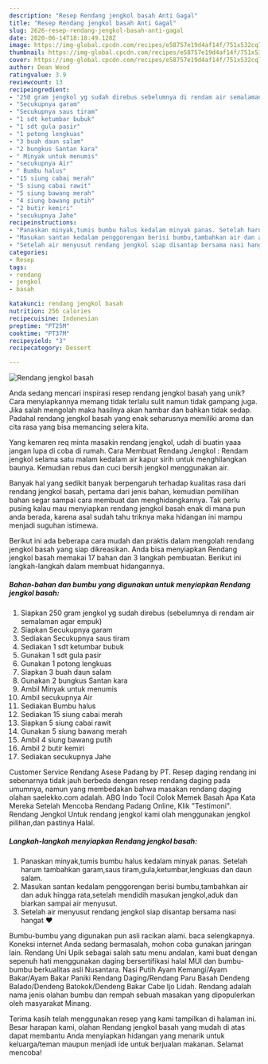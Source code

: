 ```yaml
---
description: "Resep Rendang jengkol basah Anti Gagal"
title: "Resep Rendang jengkol basah Anti Gagal"
slug: 2626-resep-rendang-jengkol-basah-anti-gagal
date: 2020-06-14T18:18:49.128Z
image: https://img-global.cpcdn.com/recipes/e58757e19d4af14f/751x532cq70/rendang-jengkol-basah-foto-resep-utama.jpg
thumbnail: https://img-global.cpcdn.com/recipes/e58757e19d4af14f/751x532cq70/rendang-jengkol-basah-foto-resep-utama.jpg
cover: https://img-global.cpcdn.com/recipes/e58757e19d4af14f/751x532cq70/rendang-jengkol-basah-foto-resep-utama.jpg
author: Dean Wood
ratingvalue: 3.9
reviewcount: 13
recipeingredient:
- "250 gram jengkol yg sudah direbus sebelumnya di rendam air semalaman agar empuk"
- "Secukupnya garam"
- "Secukupnya saus tiram"
- "1 sdt ketumbar bubuk"
- "1 sdt gula pasir"
- "1 potong lengkuas"
- "3 buah daun salam"
- "2 bungkus Santan kara"
- " Minyak untuk menumis"
- "secukupnya Air"
- " Bumbu halus"
- "15 siung cabai merah"
- "5 siung cabai rawit"
- "5 siung bawang merah"
- "4 siung bawang putih"
- "2 butir kemiri"
- "secukupnya Jahe"
recipeinstructions:
- "Panaskan minyak,tumis bumbu halus kedalam minyak panas. Setelah harum tambahkan garam,saus tiram,gula,ketumbar,lengkuas dan daun salam."
- "Masukan santan kedalam penggorengan berisi bumbu,tambahkan air dan aduk hingga rata,setelah mendidih masukan jengkol,aduk dan biarkan sampai air menyusut."
- "Setelah air menyusut rendang jengkol siap disantap bersama nasi hangat ❤️"
categories:
- Resep
tags:
- rendang
- jengkol
- basah

katakunci: rendang jengkol basah 
nutrition: 256 calories
recipecuisine: Indonesian
preptime: "PT25M"
cooktime: "PT37M"
recipeyield: "3"
recipecategory: Dessert

---
```



![Rendang jengkol basah](https://img-global.cpcdn.com/recipes/e58757e19d4af14f/751x532cq70/rendang-jengkol-basah-foto-resep-utama.jpg)

Anda sedang mencari inspirasi resep rendang jengkol basah yang unik? Cara menyiapkannya memang tidak terlalu sulit namun tidak gampang juga. Jika salah mengolah maka hasilnya akan hambar dan bahkan tidak sedap. Padahal rendang jengkol basah yang enak seharusnya memiliki aroma dan cita rasa yang bisa memancing selera kita.

Yang kemaren req minta masakin rendang jengkol, udah di buatin yaaa jangan lupa di coba di rumah. Cara Membuat Rendang Jengkol : Rendam jengkol selama satu malam kedalam air kapur sirih untuk menghilangkan baunya. Kemudian rebus dan cuci bersih jengkol menggunakan air.

Banyak hal yang sedikit banyak berpengaruh terhadap kualitas rasa dari rendang jengkol basah, pertama dari jenis bahan, kemudian pemilihan bahan segar sampai cara membuat dan menghidangkannya. Tak perlu pusing kalau mau menyiapkan rendang jengkol basah enak di mana pun anda berada, karena asal sudah tahu triknya maka hidangan ini mampu menjadi suguhan istimewa.


Berikut ini ada beberapa cara mudah dan praktis dalam mengolah rendang jengkol basah yang siap dikreasikan. Anda bisa menyiapkan Rendang jengkol basah memakai 17 bahan dan 3 langkah pembuatan. Berikut ini langkah-langkah dalam membuat hidangannya.

<!--inarticleads1-->

##### Bahan-bahan dan bumbu yang digunakan untuk menyiapkan Rendang jengkol basah:

1. Siapkan 250 gram jengkol yg sudah direbus (sebelumnya di rendam air semalaman agar empuk)
1. Siapkan Secukupnya garam
1. Sediakan Secukupnya saus tiram
1. Sediakan 1 sdt ketumbar bubuk
1. Gunakan 1 sdt gula pasir
1. Gunakan 1 potong lengkuas
1. Siapkan 3 buah daun salam
1. Gunakan 2 bungkus Santan kara
1. Ambil  Minyak untuk menumis
1. Ambil secukupnya Air
1. Sediakan  Bumbu halus
1. Sediakan 15 siung cabai merah
1. Siapkan 5 siung cabai rawit
1. Gunakan 5 siung bawang merah
1. Ambil 4 siung bawang putih
1. Ambil 2 butir kemiri
1. Sediakan secukupnya Jahe


Customer Service Rendang Asese Padang by PT. Resep daging rendang ini sebenarnya tidak jauh berbeda dengan resep rendang daging pada umumnya, namun yang membedakan bahwa masakan rendang daging olahan saelekko.com adalah. ABG Indo Tocil Colok Memek Basah  Apa Kata Mereka Setelah Mencoba Rendang Padang Online, Klik &#34;Testimoni&#34;. Rendang Jengkol Untuk rendang jengkol kami olah menggunakan jengkol pilihan,dan pastinya Halal. 

<!--inarticleads2-->

##### Langkah-langkah menyiapkan Rendang jengkol basah:

1. Panaskan minyak,tumis bumbu halus kedalam minyak panas. Setelah harum tambahkan garam,saus tiram,gula,ketumbar,lengkuas dan daun salam.
1. Masukan santan kedalam penggorengan berisi bumbu,tambahkan air dan aduk hingga rata,setelah mendidih masukan jengkol,aduk dan biarkan sampai air menyusut.
1. Setelah air menyusut rendang jengkol siap disantap bersama nasi hangat ❤️


Bumbu-bumbu yang digunakan pun asli racikan alami. baca selengkapnya. Koneksi internet Anda sedang bermasalah, mohon coba gunakan jaringan lain. Rendang Uni Upik sebagai salah satu menu andalan, kami buat dengan sepenuh hati menggunakan daging bersertifikasi halal MUI dan bumbu-bumbu berkualitas asli Nusantara. Nasi Putih Ayam Kemangi/Ayam Bakar/Ayam Bakar Paniki Rendang Daging/Rendang Paru Basah Dendeng Balado/Dendeng Batokok/Dendeng Bakar Cabe Ijo Lidah. Rendang adalah nama jenis olahan bumbu dan rempah sebuah masakan yang dipopulerkan oleh masyarakat Minang. 

Terima kasih telah menggunakan resep yang kami tampilkan di halaman ini. Besar harapan kami, olahan Rendang jengkol basah yang mudah di atas dapat membantu Anda menyiapkan hidangan yang menarik untuk keluarga/teman maupun menjadi ide untuk berjualan makanan. Selamat mencoba!

